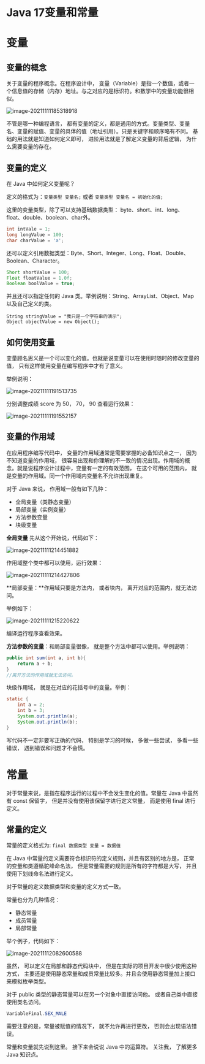 # Java 17变量和常量

# 变量

## 变量的概念

关于变量的程序概念。在程序设计中， 变量（Variable）是指一个数值，或者一个信息值的存储（内存）地址。与之对应的是标识符。和数学中的变量功能很相似。

![image-20211111185318918](https://cdn.jsdelivr.net/gh/xymiao/xymiaocdn/res/2021/202111/image-20211111185318918.png)

不管是哪一种编程语言， 都有变量的定义，都是通用的方式。变量类型、变量名、变量的赋值、变量的具体的值（地址引用）。只是关键字和顺序略有不同。 基础的用法就是知道如何定义即可， 进阶用法就是了解定义变量的背后逻辑， 为什么需要变量的存在。

## 变量的定义

在 Java 中如何定义变量呢？ 

定义的格式为：`变量类型 变量名;` 或者 `变量类型 变量名 = 初始化的值;`

这里的变量类型，除了可以支持基础数据类型： byte、short、int、long、float、double、boolean、char外。

```java
int intVale = 1;
long longValue = 100;
char charValue = 'a';
```

还可以定义引用数据类型：Byte、Short、Integer、Long、Float、Double、Boolean、Character。

```java
Short shortValue = 100;
Float floatValue = 1.0f;
Boolean boolValue = true;
```

并且还可以指定任何的 Java 类。举例说明：String、ArrayList、Object、Map 以及自己定义的类。

```
String stringValue = "我只是一个字符串的演示";
Object objectValue = new Object();
```

## 如何使用变量

变量顾名思义是一个可以变化的值。也就是说变量可以在使用时随时的修改变量的值， 只有这样使用变量在编写程序中才有了意义。

举例说明：

![image-20211111191513735](https://cdn.jsdelivr.net/gh/xymiao/xymiaocdn/res/2021/202111/image-20211111191513735.png)

分别调整成绩 score 为 50， 70， 90 查看运行效果：

![image-20211111191552157](https://cdn.jsdelivr.net/gh/xymiao/xymiaocdn/res/2021/202111/image-20211111191552157.png)

## 变量的作用域

在应用程序编写代码中， 变量的作用域通常是需要掌握的必备知识点之一， 因为不知道变量的作用域， 很容易出现和你理解的不一致的情况出现。作用域的概念。就是说程序设计过程中，变量有一定的有效范围， 在这个可用的范围内， 就是变量的作用域。同一个作用域内变量名不允许出现重复。

对于 Java 来说， 作用域一般有如下几种：

- 全局变量（类静态变量）
- 局部变量（实例变量）
- 方法参数变量
- 块级变量

**全局变量** 先从这个开始说，代码如下：

![image-20211111214451882](https://cdn.jsdelivr.net/gh/xymiao/xymiaocdn/res/2021/202111/image-20211111214451882.png)

作用域整个类中都可以使用，运行效果：

![image-20211111214427806](https://cdn.jsdelivr.net/gh/xymiao/xymiaocdn/res/2021/202111/image-20211111214427806.png)

**局部变量：**作用域只要是方法内， 或者块内， 离开对应的范围内，就无法访问。

举例如下：

![image-20211111215220622](https://cdn.jsdelivr.net/gh/xymiao/xymiaocdn/res/2021/202111/image-20211111215220622.png)

编译运行程序查看效果。

**方法参数的变量**：和局部变量很像， 就是整个方法中都可以使用。举例说明：

```java
public int sum(int a, int b){
	return a + b;
}
//离开方法的作用域就无法访问。
```

块级作用域， 就是在对应的花括号中的变量。举例：

```java
static {
    int a = 2;
    int b = 3;
    System.out.println(a);
    System.out.println(b);
}
```

写代码不一定非要写正确的代码， 特别是学习的时候， 多做一些尝试， 多看一些错误， 遇到错误和问题才不会慌。

# 常量

对于常量来说，是指在程序运行的过程中不会发生变化的值。常量在 Java 中虽然有 const 保留字， 但是并没有使用该保留字进行定义常量， 而是使用 final 进行定义。 

## 常量的定义

常量的定义格式为:  `final 数据类型 变量 = 数据值`

在 Java 中常量的定义需要符合标识符的定义规则，并且有区别的地方是， 正常的变量和类遵循驼峰命名法， 但是常量需要的规则是所有的字符都是大写， 并且使用下划线命名法进行定义。

对于常量的定义数据类型和变量的定义方式一致。

常量也分为几种情况：

- 静态常量
- 成员常量
- 局部常量

举个例子，代码如下：

![image-20211112082600588](https://cdn.jsdelivr.net/gh/xymiao/xymiaocdn/res/2021/202111/image-20211112082600588.png)

虽然， 可以定义在局部和静态代码块中， 但是在实际的项目开发中很少使用这种方式， 主要还是使用静态常量和成员常量比较多。并且会使用静态常量加上接口来模拟枚举类型。

对于 public 类型的静态常量可以在另一个对象中直接访问他。 或者自己类中直接使用类名访问。 

```java
VariableFinal.SEX_MALE
```

需要注意的是，常量被赋值的情况下， 就不允许再进行更改， 否则会出现语法错误。



常量和变量就先说到这里。 接下来会说说 Java 中的运算符。 关注我， 了解更多 Java 知识点。

